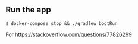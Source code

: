 ## Run the app

```shell
$ docker-compose stop && ./gradlew bootRun
```

For https://stackoverflow.com/questions/77826299
